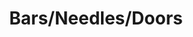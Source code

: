 ---
pid: rs140
title: Bars/Needles/Doors
location_transcription: Center City / Future Penn's Landing
coordinates: "[-75.141259442308, 39.945558630641]"
zipcode: '19087'
gen_neighborhood: 
neighborhood: 
outside_phl: 'Wayne PA '
age: '48'
age_range: 40-49
instagram: 
image_file_name: rs_140.jpg
proposal_transcription: |-
  '- Monument to Mass Incarceration (structural poverty)
  - //                //  War on Drugs (minorities, poor)
                         [Civil Rights]
  - //                //  Red-lining [real estate exclusion]
topic: 
topic_summary: 
type: 
keywords_other: 
credit: Justin Martino
image_labels: 
twitter: 
facebook: 
permalink: "/monuments/rs140/"
layout: item-page
---